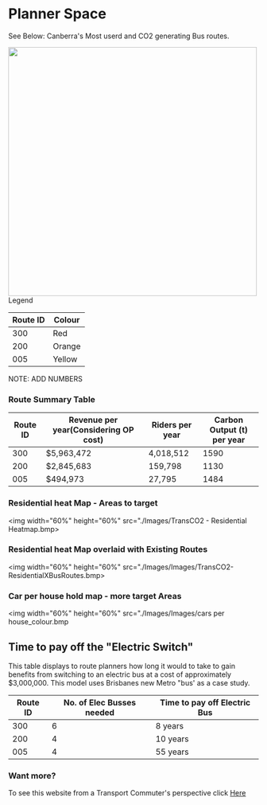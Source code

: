# Planner Space

See Below: Canberra's Most userd and CO2 generating Bus routes. 

<img align="left" width="500" height="500" src="./planner map.png">

Legend 

| Route ID | Colour | 
|----------|--------|
| 300        | Red    | 
| 200        | Orange |
| 005        | Yellow | 

NOTE: ADD NUMBERS

### Route Summary Table

| Route ID | Revenue per year(Considering OP cost) | Riders per year | Carbon Output (t) per year|
|----------|-----|--------|---------------|
| 300        | $5,963,472 | 4,018,512  | 1590      |
| 200        | $2,845,683 | 159,798  | 1130          |
| 005        | $494,973 | 27,795    | 1484          |

### Residential heat Map - Areas to target

<img width="60%" height="60%" src="./Images/TransCO2 - Residential Heatmap.bmp>

### Residential heat Map overlaid with Existing Routes
<img width="60%" height="60%" src="./Images/Images/TransCO2-ResidentialXBusRoutes.bmp>

### Car per house hold map - more target Areas
<img width="60%" height="60%" src="./Images/Images/cars per house_colour.bmp
                                   
## Time to pay off  the "Electric Switch"
This table displays to route planners how long it would to take to gain benefits from switching to an electric bus at a cost of approximately $3,000,000.
This model uses Brisbanes new Metro "bus' as a case study.

| Route ID | No. of Elec Busses needed | Time to pay off Electric Bus  | 
|----------|--------------|-------------------------------|
| 300        | 6             | 8 years                       |
| 200        | 4             | 10 years                       | 
| 005        | 4             | 55 years                      | 



### Want more? 
To see this website from a Transport Commuter's perspective click [Here](user.md) 
